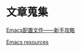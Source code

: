 # 文章蒐集

[Emacs配置文件——新手攻略](https://www.zybuluo.com/qqiseeu/note/17692)

[Emacs resources](http://web.psung.name/emacstips/)

